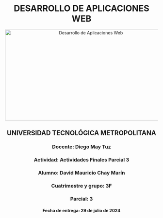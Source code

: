 <h1 style="text-align: center;">DESARROLLO DE APLICACIONES WEB</h1>
<center><img src="https://blog.openclassrooms.com/es/wp-content/uploads/sites/5/2017/09/AdobeStock_126016889apaisado.jpg" alt="Desarrollo de Aplicaciones Web" width="550" height="300"></center>
<h2 style="text-align: center;">UNIVERSIDAD TECNOLÓGICA METROPOLITANA</h2>
<h3 style="text-align: center;">Docente: Diego May Tuz</h3>
<h3 style="text-align: center;">Actividad: Actividades Finales Parcial 3</h3>
<h3 style="text-align: center;">Alumno: David Mauricio Chay Marín</h3>
<h3 style="text-align: center;">Cuatrimestre y grupo: 3F</h3>
<h3 style="text-align: center;">Parcial: 3</h3>
<h4 style="text-align: center;">Fecha de entrega: 29 de julio de 2024</h4>
<br></br>
